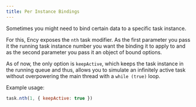 ```yaml
---
title: Per Instance Bindings
---
```


Sometimes you might need to bind certain data to a specific task instance.

For this, Ency exposes the `nth` task modifier. As the first parameter you pass it the running task instance number you want the binding it to apply to and as the second parameter you pass it an object of bound options.

As of now, the only option is `keepActive`, which keeps the task instance in the running queue and thus, allows you to simulate an infinitely active task without overpowering the main thread with a `while (true)` loop.

Example usage:

```js
task.nth(1, { keepActive: true })
```

